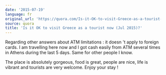 ```yaml
---
date: '2015-07-19'
language: fr
original_url: 'https://quora.com/Is-it-OK-to-visit-Greece-as-a-tourist-now-Jul-2015/answer/Clément-Renaud'
source: quora
title: 'Is it OK to visit Greece as a tourist now (Jul 2015)?'
---
```


Regarding other answers about ATM limitations : it doesn 't apply to
foreign cards. I am travelling here now and I got cash easily from ATM
several times in Athens during the last 5 days. Same for other people I
know. 
 
The place is absolutely gorgeous, food is great, people are nice, life
is vibrant and tourists are very welcome. 
Enjoy your stay !

